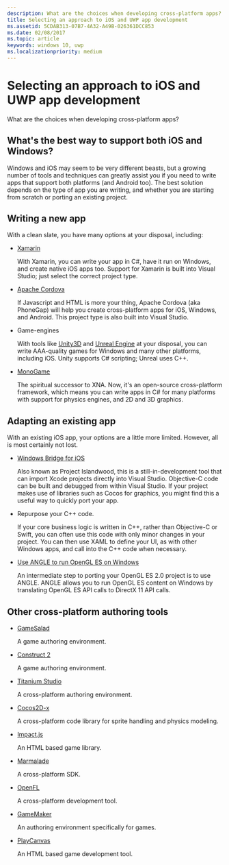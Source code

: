 ```yaml
---
description: What are the choices when developing cross-platform apps?.
title: Selecting an approach to iOS and UWP app development
ms.assetid: 5CDAB313-07B7-4A32-A49B-026361DCC853
ms.date: 02/08/2017
ms.topic: article
keywords: windows 10, uwp
ms.localizationpriority: medium
---
```

# Selecting an approach to iOS and UWP app development


What are the choices when developing cross-platform apps?

## What's the best way to support both iOS and Windows?

Windows and iOS may seem to be very different beasts, but a growing number of tools and techniques can greatly assist you if you need to write apps that support both platforms (and Android too). The best solution depends on the type of app you are writing, and whether you are starting from scratch or porting an existing project.

## Writing a new app

With a clean slate, you have many options at your disposal, including:

-   [Xamarin](https://xamarin.com/)

    With Xamarin, you can write your app in C#, have it run on Windows, and create native iOS apps too. Support for Xamarin is built into Visual Studio; just select the correct project type.

-   [Apache Cordova](https://www.microsoft.com/?ref=go)

    If Javascript and HTML is more your thing, Apache Cordova (aka PhoneGap) will help you create cross-platform apps for iOS, Windows, and Android. This project type is also built into Visual Studio.

-   Game-engines

    With tools like [Unity3D](https://www.unity3d.com/) and [Unreal Engine](https://www.unrealengine.com/en-US/) at your disposal, you can write AAA-quality games for Windows and many other platforms, including iOS. Unity supports C# scripting; Unreal uses C++.

-   [MonoGame](http://www.monogame.net/)

    The spiritual successor to XNA. Now, it's an open-source cross-platform framework, which means you can write apps in C# for many platforms with support for physics engines, and 2D and 3D graphics.

## Adapting an existing app

With an existing iOS app, your options are a little more limited. However, all is most certainly not lost.

-   [Windows Bridge for iOS](https://github.com/Microsoft/WinObjC)

    Also known as Project Islandwood, this is a still-in-development tool that can import Xcode projects directly into Visual Studio. Objective-C code can be built and debugged from within Visual Studio. If your project makes use of libraries such as Cocos for graphics, you might find this a useful way to quickly port your app.

-   Repurpose your C++ code.

    If your core business logic is written in C++, rather than Objective-C or Swift, you can often use this code with only minor changes in your project. You can then use XAML to define your UI, as with other Windows apps, and call into the C++ code when necessary.

-   [Use ANGLE to run OpenGL ES on Windows](https://github.com/microsoft/angle/wiki)

    An intermediate step to porting your OpenGL ES 2.0 project is to use ANGLE. ANGLE allows you to run OpenGL ES content on Windows by translating OpenGL ES API calls to DirectX 11 API calls.

## Other cross-platform authoring tools

-   [GameSalad](https://gamesalad.com/)

    A game authoring environment.

-   [Construct 2]( https://go.microsoft.com/fwlink/p/?LinkID=320481)

    A game authoring environment.

-   [Titanium Studio](https://www.appcelerator.com/platform/titanium-studio/)

    A cross-platform authoring environment.

-   [Cocos2D-x](https://www.cocos2d-x.org/)

    A cross-platform code library for sprite handling and physics modeling.

-   [Impact.js](https://impactjs.com/)

    An HTML based game library.

-   [Marmalade](http://madewithmarmalade.com/)

    A cross-platform SDK.

-   [OpenFL](https://www.openfl.org/)

    A cross-platform development tool.

-   [GameMaker](https://www.yoyogames.com/gamemaker/studio)

    An authoring environment specifically for games.

-   [PlayCanvas](https://playcanvas.com/)

    An HTML based game development tool.

